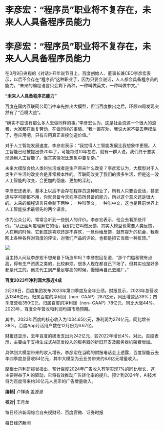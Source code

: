 # 李彦宏：“程序员”职业将不复存在，未来人人具备程序员能力

# 李彦宏：“程序员”职业将不复存在，未来人人具备程序员能力

在3月9日央视的《对话》·开年说节目上，百度创始人、董事长兼CEO李彦宏表示，以后不会存在“程序员”这种职业了，因为只要会说话，人人都会具备程序员的能力。“未来的编程语言只会剩下两种，一种叫做英文，一种叫做中文。”

**“未来人人具备程序员能力”**

百度在国内互联网公司当中率先推出大模型，但当百度推出之后，环顾四周发现突然有了“百模大战”。

“确实不应该有那么多人去做同样的事。”李彦宏认为，这是社会资源一个很大的浪费，大家都在重复劳动，在做同样的事情。“我一直在劝，我说大家不要去卷模型了，卷应用吧，只有应用真正直接创造价值。”

对于人工智能发展速度，李彦宏表示：“我觉得人工智能发展比我想象中更慢。人工智能已经被提出快70年了，可能每过10年左右，就有一群人说，我们终于要实现通用人工智能了。但其实情况比想象中要复杂。”

未来大模型会给人类的生活或者是生产带来什么改变？李彦宏认为，大模型对于人类生产生活的改变会是非常根本性的。互联网改变了我们的很多生活，但是这一波人工智能的改变，会更加的彻底、更加的深刻。

李彦宏还表示，基本上以后不会存在程序员这种职业了，所有人只要会说话，甚至连写字可能都不用，你就具备今天程序员所具备的能力，所以这个意义还是很大的。未来的编程语言只会剩下两种：一种叫英文，一种叫中文，这也是目前世界上人工智能技术最领先的两个语言。

作为公众公司，常常会听到一些别人的评价。李彦宏表示，他会去看那些评价。“从正面角度理解它的话，我们把它叫做反馈，其实大模型也需要人类反馈，人在用的时候，它到底是喜欢还是不喜欢，一旦你给反馈，就有提升的机会，我看网上各种各样对百度的评论，对我们产品的评论，也都是把它当做一种反馈。”

![](https://inews.gtimg.com/om_bt/OcwDPIwlzPCTPAUaXmgiNg5uXTzIeJXZy8SVRdI3dTSpgAA/1000)

当主持人问及李彦宏不想亲自下场造车吗？李彦宏回复道，“那个门槛稍微有点高，得有生产资质之类的，比较麻烦。很多人现在都自己下场了，但其实也是好多都是代工的。他先代工到产量足够高的时候，慢慢再自己去建厂。”

**百度2023年净利润大涨近4成**

2月28日，百度集团发布2023年第四季度及全年业绩。财报显示，2023年总营收达1346亿元，归属百度的净利润（non-
GAAP）287亿元，同比增速达39%；四季度营收350亿元，归属百度的净利润（non-
GAAP）78亿元，同比大涨44%。2023年，百度全年营收和利润均超市场预期。

其中，2023年百度的核心收入为1034.65亿元，净利润为274亿元，同比增长38%。百度App月活用户数在12月份为6.67亿。

财报还显示，去年百度的研发支出为242亿元，较2022年增长4%。对此，百度表示，主要由于支持生成式AI研发投入的服务器的折旧开支及服务器机架费增加。

具体到大模型带来的收入增长，李彦宏在当晚的财报电话会上透露，百度智能云去年四季度总营收84亿元，其中大模型为云业务带来约6.6亿元增量收入。

摩根士丹利研报曾指出，预计百度2024年广告收入有望实现7%的同比增长，这主要得益于AI的驱动，它将有效推动广告转化率的提升。预计到2024年，AI技术将为百度带来约30亿元人民币的广告增量收入。

**编辑|** 卢祥勇 盖源源

**校对|** 王月龙

每日经济新闻综合自央视财经、百度官微、证券时报

每日经济新闻

